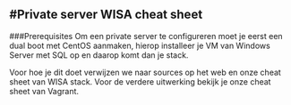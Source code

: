 #Private server WISA cheat sheet
-----

###Prerequisites
Om een private server te configureren moet je eerst een dual boot met CentOS aanmaken, hierop installeer je VM van Windows Server met SQL op en daarop komt dan je stack.

Voor hoe je dit doet verwijzen we naar sources op het web en onze cheat sheet van WISA stack. Voor de verdere uitwerking bekijk je onze cheat sheet van Vagrant.